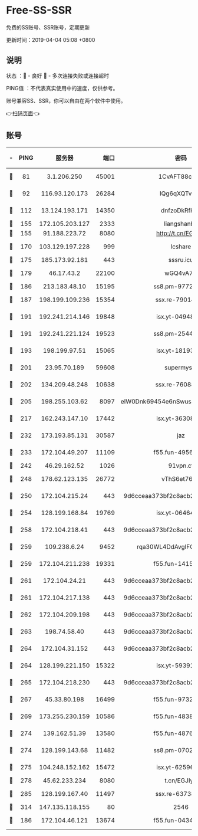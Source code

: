 # Free-SS-SSR

免费的SS账号、SSR账号，定期更新

更新时间：2019-04-04 05:08 +0800

## 说明

状态     ：🙂 - 良好 🙁 - 多次连接失败或连接超时

PING值   ：不代表真实使用中的速度，仅供参考。

账号兼容SS、SSR，你可以自由在两个软件中使用。

👉[扫码页面](https://liesauer.github.io/Free-SS-SSR/)👈

## 账号

|-|PING|服务器|端口|密码|加密方式|区域|
|:----:|:----:|:-----:|-----:|:----:|:----:|:----:|
|🙂|81|3.1.206.250|45001|1CvAFT88cqXA|aes-256-cfb|SG|
|🙂|92|116.93.120.173|26284|IQg6qXQTvhnJ|aes-256-cfb|PH|
|🙂|112|13.124.193.171|14350|dnfzoDkRfk1a|aes-256-cfb|KR|
|🙂|155|172.105.203.127|2333|liangshanbo|chacha20|JP|
|🙂|155|91.188.223.72|8080|http://t.cn/EGJIyrl|rc4-md5|RU|
|🙂|170|103.129.197.228|999|lcshare|aes-256-cfb|US|
|🙂|175|185.173.92.181|443|sssru.icu|rc4-md5|RU|
|🙂|179|46.17.43.2|22100|wGQ4vA7D|aes-256-gcm|RU|
|🙂|186|213.183.48.10|15195|ss8.pm-97720747|rc4-md5|RU|
|🙂|187|198.199.109.236|15354|ssx.re-79014072|aes-256-cfb|US|
|🙂|191|192.241.214.146|19848|isx.yt-04948668|aes-256-cfb|US|
|🙂|191|192.241.221.124|19523|ss8.pm-25447716|aes-256-cfb|US|
|🙂|193|198.199.97.51|15065|isx.yt-18193604|aes-256-cfb|US|
|🙂|201|23.95.70.189|59608|supermyssr|chacha20-ietf|US|
|🙂|202|134.209.48.248|10638|ssx.re-76088274|aes-256-cfb|US|
|🙂|205|198.255.103.62|8097|eIW0Dnk69454e6nSwuspv9DmS201tQ0D|aes-256-cfb|US|
|🙂|217|162.243.147.10|17442|isx.yt-36308071|aes-256-cfb|US|
|🙂|232|173.193.85.131|30587|jaz|aes-256-cfb|US|
|🙂|233|172.104.49.207|11109|f55.fun-49562246|aes-256-cfb|SG|
|🙂|242|46.29.162.52|1026|91vpn.cf|rc4-md5|RU|
|🙂|248|178.62.123.135|26772|vThS6et76Git|aes-256-cfb|GB|
|🙂|250|172.104.215.24|443|9d6cceaa373bf2c8acb22e60b6a58be6|aes-256-cfb|US|
|🙂|254|128.199.168.84|19769|isx.yt-06464795|aes-256-cfb|SG|
|🙂|258|172.104.218.41|443|9d6cceaa373bf2c8acb22e60b6a58be6|aes-256-cfb|US|
|🙂|259|109.238.6.24|9452|rqa30WL4DdAvgIFG6Fs3znzTa|aes-256-cfb|FR|
|🙂|259|172.104.211.238|19331|f55.fun-14153413|aes-256-cfb|US|
|🙂|261|172.104.24.21|443|9d6cceaa373bf2c8acb22e60b6a58be6|aes-256-cfb|US|
|🙂|261|172.104.217.138|443|9d6cceaa373bf2c8acb22e60b6a58be6|aes-256-cfb|US|
|🙂|262|172.104.209.198|443|9d6cceaa373bf2c8acb22e60b6a58be6|aes-256-cfb|US|
|🙂|263|198.74.58.40|443|9d6cceaa373bf2c8acb22e60b6a58be6|aes-256-cfb|US|
|🙂|264|172.104.31.152|443|9d6cceaa373bf2c8acb22e60b6a58be6|aes-256-cfb|US|
|🙂|264|128.199.221.150|15322|isx.yt-59391923|aes-256-cfb|SG|
|🙂|265|172.104.218.230|443|9d6cceaa373bf2c8acb22e60b6a58be6|aes-256-cfb|US|
|🙂|267|45.33.80.198|16499|f55.fun-97323314|aes-256-cfb|US|
|🙂|269|173.255.230.159|10586|f55.fun-48382227|aes-256-cfb|US|
|🙂|274|139.162.51.39|13580|f55.fun-48765997|aes-256-cfb|SG|
|🙂|274|128.199.143.68|11482|ss8.pm-07027944|aes-256-cfb|SG|
|🙂|275|104.248.152.162|15472|isx.yt-62596882|aes-256-cfb|SG|
|🙂|278|45.62.233.234|8080|t.cn/EGJIyrl|rc4-md5|CA|
|🙂|285|128.199.167.40|11497|ssx.re-63738740|aes-256-cfb|SG|
|🙂|314|147.135.118.155|80|2546|chacha20|US|
|🙂|186|172.104.46.121|13674|f55.fun-04347398|aes-256-cfb|SG|
